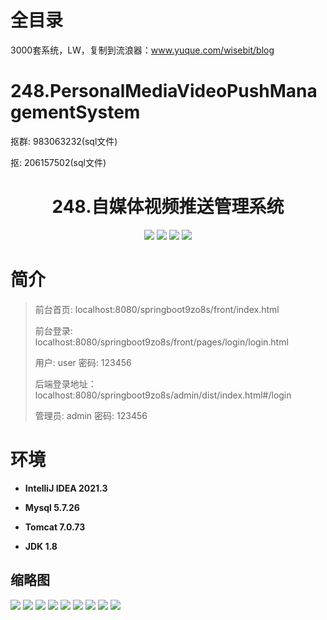 # 全目录

3000套系统，LW，复制到流浪器：www.yuque.com/wisebit/blog

# 248.PersonalMediaVideoPushManagementSystem

<p>抠群: 983063232(sql文件)</p>
<p>抠: 206157502(sql文件)</p>

<p><h1 align="center">248.自媒体视频推送管理系统</h1></p>


<p align="center">
	<img src="https://img.shields.io/badge/jdk-1.8-orange.svg"/>
    <img src="https://img.shields.io/badge/springboot-5.x-lightgrey.svg"/>
    <img src="https://img.shields.io/badge/vue-3.x-blue.svg"/>
    <img src="https://img.shields.io/badge/mybatis-5.x-yellow.svg"/>
</p>

# 简介
>
> 
>
> 前台首页: localhost:8080/springboot9zo8s/front/index.html
> 
> 前台登录: localhost:8080/springboot9zo8s/front/pages/login/login.html
>
> 用户: user 密码: 123456
>
> 后端登录地址：localhost:8080/springboot9zo8s/admin/dist/index.html#/login
>
> 管理员: admin   密码: 123456
>

# 环境

- <b>IntelliJ IDEA 2021.3</b>

- <b>Mysql 5.7.26</b>

- <b>Tomcat 7.0.73</b>

- <b>JDK 1.8</b>




## 缩略图

![](https://bitwise.oss-cn-heyuan.aliyuncs.com/2024/9/10/2f3401d4-88c5-4769-94fc-a75c158d5712.png)
![](https://bitwise.oss-cn-heyuan.aliyuncs.com/2024/9/10/2aba2306-3cb5-4965-950f-624be17c9f83.png)
![](https://bitwise.oss-cn-heyuan.aliyuncs.com/2024/9/10/374bd62e-bf38-4031-81ff-d484601e4694.png)
![](https://bitwise.oss-cn-heyuan.aliyuncs.com/2024/9/10/503b5571-68a3-4b2f-bc87-676c830657a7.png)
![](https://bitwise.oss-cn-heyuan.aliyuncs.com/2024/9/10/78aa8a7d-3242-4c85-8c92-994b2a0e9673.png)
![](https://bitwise.oss-cn-heyuan.aliyuncs.com/2024/9/10/9ca1a89a-ac0c-4281-928b-cac6bd03b2a3.png)
![](https://bitwise.oss-cn-heyuan.aliyuncs.com/2024/9/10/19ef717e-7cb4-4869-8b3d-741ca50428a6.png)
![](https://bitwise.oss-cn-heyuan.aliyuncs.com/2024/9/10/6f10baf2-9dc0-4308-85b1-6c7e85134079.png)
![](https://bitwise.oss-cn-heyuan.aliyuncs.com/2024/9/10/45478ba4-527c-4cec-95d3-5cd280a320cc.png)






